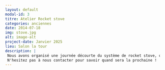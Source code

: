 ```yaml
---
layout: default
modal-id: 3
titre: Atelier Rocket stove
categories: anciennes
date: 2014-07-18
img: stove.jpg
alt: image-alt
project-date: Janvier 2025
lieu: Salon la tour
description: |
 Nous avons organisé une journée décourte du système de rocket stove, ouverte à toutes et tous et c'était très sympathique ! 
 N'hesitez pas à nous contacter pour savoir quand sera la prochaine !       
---
```


